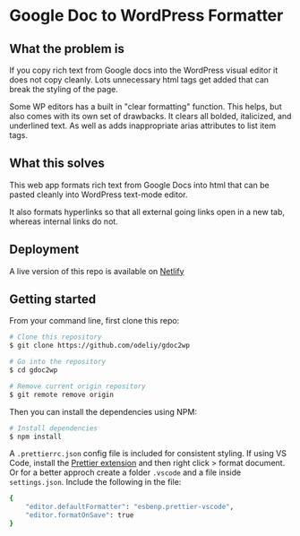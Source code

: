 # Google Doc to WordPress Formatter

## What the problem is

If you copy rich text from Google docs into the WordPress visual editor it does not copy cleanly. Lots unnecessary html tags get added that can break the styling of the page.

Some WP editors has a built in "clear formatting" function. This helps, but also comes with its own set of drawbacks. It clears all bolded, italicized, and underlined text. As well as adds inappropriate arias attributes to list item tags.

## What this solves

This web app formats rich text from Google Docs into html that can be pasted cleanly into WordPress text-mode editor.

It also formats hyperlinks so that all external going links open in a new tab, whereas internal links do not.

## Deployment

A live version of this repo is available on [Netlify](https://gdoc2wp.netlify.app/)

## Getting started

From your command line, first clone this repo:

```bash
# Clone this repository
$ git clone https://github.com/odeliy/gdoc2wp

# Go into the repository
$ cd gdoc2wp

# Remove current origin repository
$ git remote remove origin
```

Then you can install the dependencies using NPM:

```bash
# Install dependencies
$ npm install
```

A `.prettierrc.json` config file is included for consistent styling. If using VS Code, install the [Prettier extension](https://marketplace.visualstudio.com/items?itemName=esbenp.prettier-vscode) and then right click > format document. Or for a better approch create a folder `.vscode` and a file inside `settings.json`. Include the following in the file:

```bash
{
    "editor.defaultFormatter": "esbenp.prettier-vscode",
    "editor.formatOnSave": true
}
```
